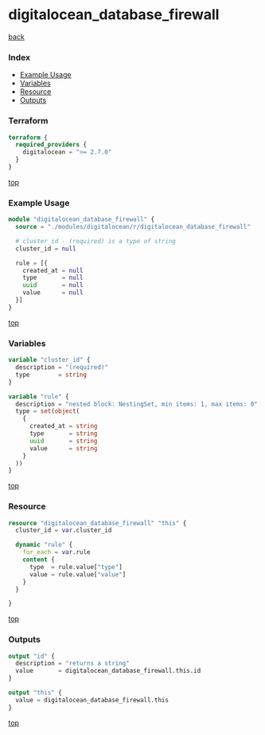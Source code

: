 # digitalocean_database_firewall

[back](../digitalocean.md)

### Index

- [Example Usage](#example-usage)
- [Variables](#variables)
- [Resource](#resource)
- [Outputs](#outputs)

### Terraform

```terraform
terraform {
  required_providers {
    digitalocean = ">= 2.7.0"
  }
}
```

[top](#index)

### Example Usage

```terraform
module "digitalocean_database_firewall" {
  source = "./modules/digitalocean/r/digitalocean_database_firewall"

  # cluster_id - (required) is a type of string
  cluster_id = null

  rule = [{
    created_at = null
    type       = null
    uuid       = null
    value      = null
  }]
}
```

[top](#index)

### Variables

```terraform
variable "cluster_id" {
  description = "(required)"
  type        = string
}

variable "rule" {
  description = "nested block: NestingSet, min items: 1, max items: 0"
  type = set(object(
    {
      created_at = string
      type       = string
      uuid       = string
      value      = string
    }
  ))
}
```

[top](#index)

### Resource

```terraform
resource "digitalocean_database_firewall" "this" {
  cluster_id = var.cluster_id

  dynamic "rule" {
    for_each = var.rule
    content {
      type  = rule.value["type"]
      value = rule.value["value"]
    }
  }

}
```

[top](#index)

### Outputs

```terraform
output "id" {
  description = "returns a string"
  value       = digitalocean_database_firewall.this.id
}

output "this" {
  value = digitalocean_database_firewall.this
}
```

[top](#index)